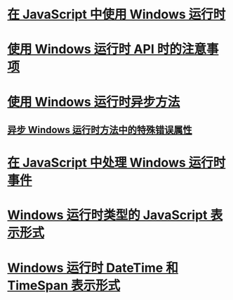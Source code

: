 # [在 JavaScript 中使用 Windows 运行时](using-the-windows-runtime-in-javascript.md)
# [使用 Windows 运行时 API 时的注意事项](considerations-when-using-the-windows-runtime-api.md)
# [使用 Windows 运行时异步方法](using-windows-runtime-asynchronous-methods.md)
## [异步 Windows 运行时方法中的特殊错误属性](special-error-properties-from-asynchronous-windows-runtime-methods.md)
# [在 JavaScript 中处理 Windows 运行时事件](handling-windows-runtime-events-in-javascript.md)
# [Windows 运行时类型的 JavaScript 表示形式](javascript-representation-of-windows-runtime-types.md)
# [Windows 运行时 DateTime 和 TimeSpan 表示形式](windows-runtime-datetime-and-timespan-representations.md)
